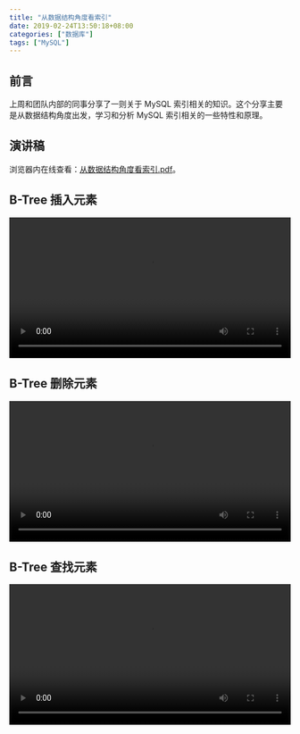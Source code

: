 ```yaml
---
title: "从数据结构角度看索引"
date: 2019-02-24T13:50:18+08:00
categories: ["数据库"]
tags: ["MySQL"]
---
```


## 前言

上周和团队内部的同事分享了一则关于 MySQL 索引相关的知识。这个分享主要是从数据结构角度出发，学习和分析 MySQL 索引相关的一些特性和原理。<!--more-->

## 演讲稿

浏览器内在线查看：<a href="/images/database-learn-index-from-data-structure/从数据结构角度看索引.pdf" target="_blank">从数据结构角度看索引.pdf</a>。

## B-Tree 插入元素

<p><video src="/images/database-learn-index-from-data-structure/B-Tree-Insert.mov" controls="controls" width="100%">您的浏览器不支持 video 标签</video></p>

## B-Tree 删除元素

<p><video src="/images/database-learn-index-from-data-structure/B-Tree-Remove.mov" controls="controls" width="100%">您的浏览器不支持 video 标签</video></p>

## B-Tree 查找元素

<p><video src="/images/database-learn-index-from-data-structure/B-Tree-Search.mov" controls="controls" width="100%">您的浏览器不支持 video 标签</video></p>
